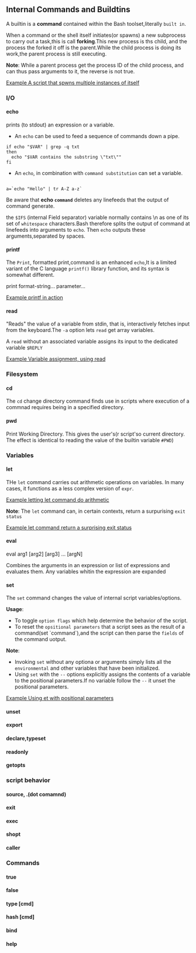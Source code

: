 ## Internal Commands and Buildtins

A builtin is a **command** contained within the Bash toolset,literally `built in`.

When a command or the shell itself initiates(or spawns) a new subprocess to carry out a task,this is call **forking**.This new process is ths child, and the process the forked it off is the parent.While the child process is doing its work,the parent process is still executing.

**Note**: While a parent process get the process ID of the child process, and can thus pass arguments to it, the reverse is not true.

[Example A script that spwns multiple instances of itself](../../scripts/Part-4-Commands/script-spawns-multiple-instances-of-itself.sh)


### I/O

#### echo

prints (to stdout) an expression or a variable.

- An `echo` can be used to feed a sequence of commands down a pipe.

```shell
if echo "$VAR" | grep -q txt
then
  echo "$VAR contains the substring \"txt\""
fi
```

- An `echo`, in combination with `command substitution` can set a variable.

```shell

a=`echo "Hello" | tr A-Z a-z`

```

Be aware that **echo `command`** deletes any linefeeds that the output of command generate.

the `$IFS` (internal Field separator) variable normally contains \n as one of its set of `whitespace` characters.Bash therefore splits the output of command at linefeeds into arguments to `echo`. Then `echo` outputs these arguments,separated by spaces.

#### printf

The `Print`, formatted print,command is an enhanced `echo`,It is a limited variant of the C language `printf()` library function, and its syntax is somewhat different.

print format-string... parameter...

[Example printf in action](../../scripts/Part-4-Commands/printf-in-action.sh)

#### read

"Reads" the value of a variable from stdin, that is, interactively fetches input from the keyboard.The `-a` option lets `read` get array variables.

A `read` without an associated variable assigns its input to the dedicated variable `$REPLY`

[Example Variable assignment, using read](../../scripts/Part-4-Commands/variable-assignment-using-read.sh)

### Filesystem

#### cd 

The `cd` change directory command finds use in scripts where execution of a commnad requires being in a specified directory.

#### pwd

Print Working Directory. This gives the user's(r script'so current directory. The effect is identical to reading the value of the builtin variable `#PWD`)

### Variables

#### let

THe `let` command carries out arithmetic operations on variables. In many cases, it functions as a less complex version of `expr`.

[Example letting let command do arithmetic](../../scripts/letting-let-do-arithmetic.sh)

**Note**: The `let` command can, in certain contexts, return a surpurising `exit status`

[Example let command return a surprising exit status](../../scripts/let-command-return-a-surprising-exit-status.sh)

#### eval

eval arg1 [arg2] [arg3] ... [argN]

Combines the arguments in an expression or list of expressions and evaluates them. Any variables whitin the expression are expanded

#### set

The `set` command changes the value of internal script variables/options.

**Usage**:

- To toggle `option flags` which help determine the behavior of the script.
- To reset the `opsitional parameters` that a script sees as the result of a command(set \`command\`),and the script can then parse the `fields` of the command uotput.

**Note**:

- Invoking `set` without any optiona or arguments simply lists all the `environmental` and other variables that have been initialized.
- Using `set` with the `--` options explicitly assigns the contents of a variable to the positional parameters.If no variable follow the `--` it unset the positional parameters.

[Example Using et with positional parameters](../../scripts/Part-4-Commands/using-set-with-positional-parameters.sh)


#### unset

#### export

#### declare,typeset

#### readonly

#### getopts

### script behavior

#### source, .(dot comamnd)

#### exit

#### exec

#### shopt

#### caller

### Commands

#### true

#### false

#### type [cmd]

#### hash [cmd]

#### bind

#### help